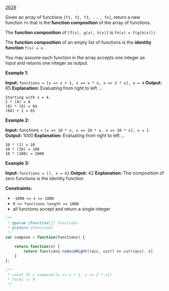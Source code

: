 [2629](https://leetcode.com/problems/function-composition)

Given an array of functions `[f1, f2, f3, ..., fn]`, return a new function `fn` that is the **function composition** of the array of functions.

The **function composition** of `[f(x), g(x), h(x)]` is `fn(x) = f(g(h(x)))`.

The **function composition** of an empty list of functions is the **identity function** `f(x) = x`.

You may assume each function in the array accepts one integer as input and returns one integer as output.

**Example 1:**

**Input:** `functions = [x => x + 1, x => x * x, x => 2 * x], x = 4`
**Output:** 65
**Explanation:**
Evaluating from right to left ...
```
Starting with x = 4.
2 * (4) = 8
(8) * (8) = 64
(64) + 1 = 65
```

**Example 2:**

**Input:** functions = `[x => 10 * x, x => 10 * x, x => 10 * x], x = 1`
**Output:** 1000
**Explanation:**
Evaluating from right to left ...
```
10 * (1) = 10
10 * (10) = 100
10 * (100) = 1000
```

**Example 3:**

**Input:** `functions = [], x = 42`
**Output:** 42
**Explanation:**
The composition of zero functions is the identity function

**Constraints:**

- `-1000 <= x <= 1000`
- `0 <= functions.length <= 1000`
- all functions accept and return a single integer

```js
/**
 * @param {Function[]} functions
 * @return {Function}
 */
var compose = function(functions) {
    
    return function(x) {
        return functions.reduceRight((acc, curr) => curr(acc), x)
    }
};

/**
 * const fn = compose([x => x + 1, x => 2 * x])
 * fn(4) // 9
 */
```